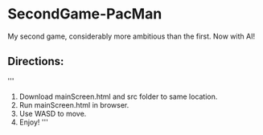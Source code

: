 # SecondGame-PacMan
My second game, considerably more ambitious than the first. Now with AI!
## Directions:
'''
1. Download mainScreen.html and src folder to same location.
2. Run mainScreen.html in browser.
3. Use WASD to move.
4. Enjoy!
'''

